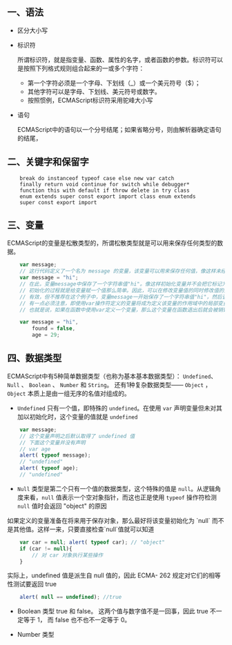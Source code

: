 ## 一、语法
* 区分大小写
* 标识符

	所谓标识符，就是指变量、函数、属性的名字，或者函数的参数。标识符可以是按照下列格式规则组合起来的一或多个字符：

	* 第一个字符必须是一个字母、下划线（_）或一个美元符号（$）；
	* 其他字符可以是字母、下划线、美元符号或数字。 
	* 按照惯例，ECMAScript标识符采用驼峰大小写

* 语句

	ECMAScript中的语句以一个分号结尾；如果省略分号，则由解析器确定语句的结尾，

## 二、关键字和保留字

```
	break do instanceof typeof case else new var catch 
	finally return void continue for switch while debugger* 
	function this with default if throw delete in try class 
	enum extends super const export import class enum extends 
	super const export import
```
## 三、变量

ECMAScript的变量是松散类型的，所谓松散类型就是可以用来保存任何类型的数据。

```js
	var message;
	// 这行代码定义了一个名为 message 的变量，该变量可以用来保存任何值，像这样未经过初始化的变量，会保存一个特殊的值— undefined
	var message = "hi"; 
	// 在此，变量message中保存了一个字符串值"hi"。像这样初始化变量并不会把它标记为字符串类型；
	// 初始化的过程就是给变量赋一个值那么简单。因此，可以在修改变量值的同时修改值的类型，如下所示：varmessage = "hi"; message = 100;
	// 有效，但不推荐在这个例子中，变量message一开始保存了一个字符串值"hi"，然后该值又被一个数字值100取代。
	// 有一点必须注意，即使用var操作符定义的变量将成为定义该变量的作用域中的局部变量。
	// 也就是说，如果在函数中使用var定义一个变量，那么这个变量在函数退出后就会被销毁，
```
```js
	var message = "hi", 
		found = false, 
		age = 29;
```
## 四、数据类型

ECMAScript中有5种简单数据类型（也称为基本基本数据类型）：
`Undefined`、 `Null` 、 `Boolean` 、 `Number` 和 `String`。
还有1种复杂数据类型—— `Object` ，`Object` 本质上是由一组无序的名值对组成的。

* `Undefined` 只有一个值，即特殊的 `undefined`。在使用 `var` 声明变量但未对其加以初始化时，这个变量的值就是 `undefined`

```js
	var message; 
	// 这个变量声明之后默认取得了 undefined 值 
	// 下面这个变量并没有声明
	// var age 
	alert( typeof message); 
	// "undefined" 
	alert( typeof age); 
	// "undefined"
```

* `Null` 类型是第二个只有一个值的数据类型，这个特殊的值是 `null`。从逻辑角度来看，`null` 值表示一个空对象指针，而这也正是使用 `typeof` 操作符检测 `null` 值时会返回 "object" 的原因

<p class="tip">如果定义的变量准备在将来用于保存对象，那么最好将该变量初始化为 `null` 而不是其他值。这样一来，只要直接检查`null`值就可以知道
</p>

```js
	var car = null; alert( typeof car); // "object"
	if (car != null){ 
		// 对 car 对象执行某些操作 
	}
```
<p class="tip">
	实际上，undefined 值是派生自 null 值的，因此 ECMA- 262 规定对它们的相等性测试要返回 true
</p>

```js
	alert( null == undefined); //true
```
* Boolean 类型 true 和 false。 这两个值与数字值不是一回事，因此 true 不一定等于 1， 而 false 也不也不一定等于 0。

* Number 类型















